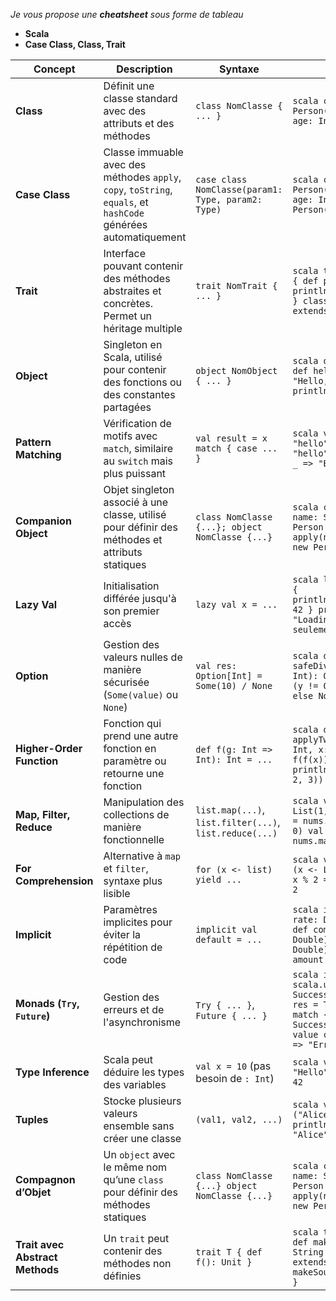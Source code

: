 *Je vous propose une **cheatsheet** sous forme de tableau*
- **Scala**
- **Case Class, Class, Trait**
    

| **Concept**       | **Description** | **Syntaxe** | **Exemple** |
|-------------------|---------------|------------|-------------|
| **Class** | Définit une classe standard avec des attributs et des méthodes | `class NomClasse { ... }` | ```scala class Person(name: String, age: Int) ``` |
| **Case Class** | Classe immuable avec des méthodes `apply`, `copy`, `toString`, `equals`, et `hashCode` générées automatiquement | `case class NomClasse(param1: Type, param2: Type)` | ```scala case class Person(name: String, age: Int) val p = Person("Alice", 25) ``` |
| **Trait** | Interface pouvant contenir des méthodes abstraites et concrètes. Permet un héritage multiple | `trait NomTrait { ... }` | ```scala trait Printable { def print(): Unit = println("Printing...") } class Document extends Printable ``` |
| **Object** | Singleton en Scala, utilisé pour contenir des fonctions ou des constantes partagées | `object NomObject { ... }` | ```scala object Utils { def hello(): String = "Hello, Scala!" } println(Utils.hello()) ``` |
| **Pattern Matching** | Vérification de motifs avec `match`, similaire au `switch` mais plus puissant | `val result = x match { case ... }` | ```scala val msg = "hello" match { case "hello" => "Hi!" case _ => "Bye!" } ``` |
| **Companion Object** | Objet singleton associé à une classe, utilisé pour définir des méthodes et attributs statiques | `class NomClasse {...}; object NomClasse {...}` | ```scala class Person(val name: String) object Person { def apply(name: String) = new Person(name) } ``` |
| **Lazy Val** | Initialisation différée jusqu'à son premier accès | `lazy val x = ...` | ```scala lazy val data = { println("Loading..."); 42 } println(data) // "Loading..." affiché seulement ici ``` |
| **Option** | Gestion des valeurs nulles de manière sécurisée (`Some(value)` ou `None`) | `val res: Option[Int] = Some(10) / None` | ```scala def safeDivide(x: Int, y: Int): Option[Int] = if (y != 0) Some(x / y) else None ``` |
| **Higher-Order Function** | Fonction qui prend une autre fonction en paramètre ou retourne une fonction | `def f(g: Int => Int): Int = ...` | ```scala def applyTwice(f: Int => Int, x: Int): Int = f(f(x)) println(applyTwice(_ * 2, 3)) // 12 ``` |
| **Map, Filter, Reduce** | Manipulation des collections de manière fonctionnelle | `list.map(...)`, `list.filter(...)`, `list.reduce(...)` | ```scala val nums = List(1,2,3,4) val even = nums.filter(_ % 2 == 0) val doubled = nums.map(_ * 2) ``` |
| **For Comprehension** | Alternative à `map` et `filter`, syntaxe plus lisible | `for (x <- list) yield ...` | ```scala val result = for (x <- List(1, 2, 3) if x % 2 == 0) yield x * 2 ``` |
| **Implicit** | Paramètres implicites pour éviter la répétition de code | `implicit val default = ...` | ```scala implicit val rate: Double = 0.05 def compute(amount: Double)(implicit r: Double): Double = amount * r ``` |
| **Monads (`Try`, `Future`)** | Gestion des erreurs et de l'asynchronisme | `Try { ... }`, `Future { ... }` | ```scala import scala.util.{Try, Success, Failure} val res = Try(10 / 0) match { case Success(value) => value case Failure(ex) => "Error" } ``` |
| **Type Inference** | Scala peut déduire les types des variables | `val x = 10` (pas besoin de `: Int`) | ```scala val message = "Hello" val number = 42 ``` |
| **Tuples** | Stocke plusieurs valeurs ensemble sans créer une classe | `(val1, val2, ...)` | ```scala val pair = ("Alice", 25) println(pair._1) // "Alice" ``` |
| **Compagnon d’Objet** | Un `object` avec le même nom qu’une `class` pour définir des méthodes statiques | `class NomClasse {...} object NomClasse {...}` | ```scala class Person(val name: String) object Person { def apply(name: String) = new Person(name) } ``` |
| **Trait avec Abstract Methods** | Un `trait` peut contenir des méthodes non définies | `trait T { def f(): Unit }` | ```scala trait Animal { def makeSound(): String } class Dog extends Animal { def makeSound() = "Woof!" } ``` |

